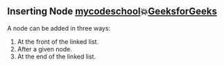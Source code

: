 ## Inserting Node [mycodeschool](https://www.youtube.com/watch?v=cAZ8CyDY56s&list=PL2_aWCzGMAwI3W_JlcBbtYTwiQSsOTa6P&index=6):boom:[GeeksforGeeks](https://www.geeksforgeeks.org/linked-list-set-2-inserting-a-node/)  
A node can be added in three ways:  
1) At the front of the linked list.    
2) After a given node.  
3) At the end of the linked list.  
